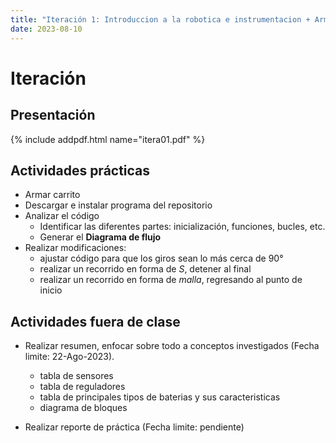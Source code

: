 ```yaml
---
title: "Iteración 1: Introduccion a la robotica e instrumentacion + Armado de carrito con ESP32"
date: 2023-08-10
---
```


# Iteración

## Presentación
{% include addpdf.html name="itera01.pdf" %}

## Actividades prácticas
* Armar carrito
* Descargar e instalar programa del repositorio
* Analizar el código
  - Identificar las diferentes partes: inicialización, funciones, bucles, etc.
  - Generar el **Diagrama de flujo**
* Realizar modificaciones:
  - ajustar código para que los giros sean lo más cerca de 90°
  - realizar un recorrido en forma de *S*, detener al final
  - realizar un recorrido en forma de *malla*, regresando al punto de inicio

## Actividades fuera de clase
* Realizar resumen, enfocar sobre todo a conceptos investigados (Fecha limite: 22-Ago-2023).
  - tabla de sensores
  - tabla de reguladores
  - tabla de principales tipos de baterias y sus caracteristicas
  - diagrama de bloques
	
* Realizar reporte de práctica (Fecha limite: pendiente)
